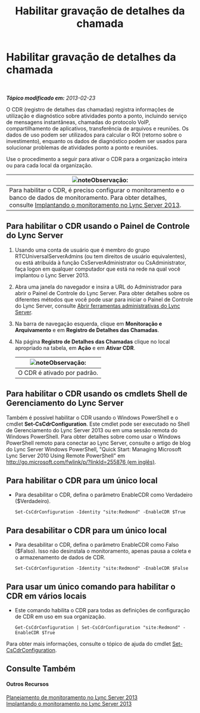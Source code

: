﻿---
title: Habilitar gravação de detalhes da chamada
TOCTitle: Habilitar gravação de detalhes da chamada
ms:assetid: 3b28e432-596f-45a5-a070-577d6fa748d9
ms:mtpsurl: https://technet.microsoft.com/pt-br/library/Gg520980(v=OCS.15)
ms:contentKeyID: 49306430
ms.date: 05/19/2016
mtps_version: v=OCS.15
ms.translationtype: HT
---

# Habilitar gravação de detalhes da chamada

 

_**Tópico modificado em:** 2013-02-23_

O CDR (registro de detalhes das chamadas) registra informações de utilização e diagnóstico sobre atividades ponto a ponto, incluindo serviço de mensagens instantâneas, chamadas do protocolo VoIP, compartilhamento de aplicativos, transferência de arquivos e reuniões. Os dados de uso podem ser utilizados para calcular o ROI (retorno sobre o investimento), enquanto os dados de diagnóstico podem ser usados para solucionar problemas de atividades ponto a ponto e reuniões.

Use o procedimento a seguir para ativar o CDR para a organização inteira ou para cada local da organização.

<table>
<thead>
<tr class="header">
<th><img src="images/Gg425756.note(OCS.15).gif" title="note" alt="note" />Observação:</th>
</tr>
</thead>
<tbody>
<tr class="odd">
<td>Para habilitar o CDR, é preciso configurar o monitoramento e o banco de dados de monitoramento. Para obter detalhes, consulte <a href="lync-server-2013-deploying-monitoring.md">Implantando o monitoramento no Lync Server 2013</a>.</td>
</tr>
</tbody>
</table>


## Para habilitar o CDR usando o Painel de Controle do Lync Server

1.  Usando uma conta de usuário que é membro do grupo RTCUniversalServerAdmins (ou tem direitos de usuário equivalentes), ou está atribuída à função CsServerAdministrator ou CsAdministrator, faça logon em qualquer computador que está na rede na qual você implantou o Lync Server 2013.

2.  Abra uma janela do navegador e insira a URL do Administrador para abrir o Painel de Controle do Lync Server. Para obter detalhes sobre os diferentes métodos que você pode usar para iniciar o Painel de Controle do Lync Server, consulte [Abrir ferramentas administrativas do Lync Server](lync-server-2013-open-lync-server-administrative-tools.md).

3.  Na barra de navegação esquerda, clique em **Monitoração e Arquivamento** e em **Registro de Detalhes das Chamadas**.

4.  Na página **Registro de Detalhes das Chamadas** clique no local apropriado na tabela, em **Ação** e em **Ativar CDR**.
    
    <table>
    <thead>
    <tr class="header">
    <th><img src="images/Gg425756.note(OCS.15).gif" title="note" alt="note" />Observação:</th>
    </tr>
    </thead>
    <tbody>
    <tr class="odd">
    <td>O CDR é ativado por padrão.</td>
    </tr>
    </tbody>
    </table>


## Para habilitar o CDR usando os cmdlets Shell de Gerenciamento do Lync Server

Também é possível habilitar o CDR usando o Windows PowerShell e o cmdlet **Set-CsCdrConfiguration**. Este cmdlet pode ser executado no Shell de Gerenciamento do Lync Server 2013 ou em uma sessão remota do Windows PowerShell. Para obter detalhes sobre como usar o Windows PowerShell remoto para conectar ao Lync Server, consulte o artigo de blog do Lync Server Windows PowerShell, "Quick Start: Managing Microsoft Lync Server 2010 Using Remote PowerShell" em [http://go.microsoft.com/fwlink/p/?linkId=255876 (em inglês)](http://go.microsoft.com/fwlink/p/?linkid=255876).

## Para habilitar o CDR para um único local

  - Para desabilitar o CDR, defina o parâmetro EnableCDR como Verdadeiro ($Verdadeiro).
    
        Set-CsCdrConfiguration -Identity "site:Redmond" -EnableCDR $True

## Para desabilitar o CDR para um único local

  - Para desabilitar o CDR, defina o parâmetro EnableCDR como Falso ($Falso). Isso não desinstala o monitoramento, apenas pausa a coleta e o armazenamento de dados de CDR.
    
        Set-CsCdrConfiguration -Identity "site:Redmond" -EnableCDR $False

## Para usar um único comando para habilitar o CDR em vários locais

  - Este comando habilita o CDR para todas as definições de configuração de CDR em uso em sua organização.
    
        Get-CsCdrConfiguration | Set-CsCdrConfiguration "site:Redmond" -EnableCDR $True

Para obter mais informações, consulte o tópico de ajuda do cmdlet [Set-CsCdrConfiguration](https://docs.microsoft.com/en-us/powershell/module/skype/Set-CsCdrConfiguration).

## Consulte Também

#### Outros Recursos

[Planejamento de monitoramento no Lync Server 2013](lync-server-2013-planning-for-monitoring.md)  
[Implantando o monitoramento no Lync Server 2013](lync-server-2013-deploying-monitoring.md)

